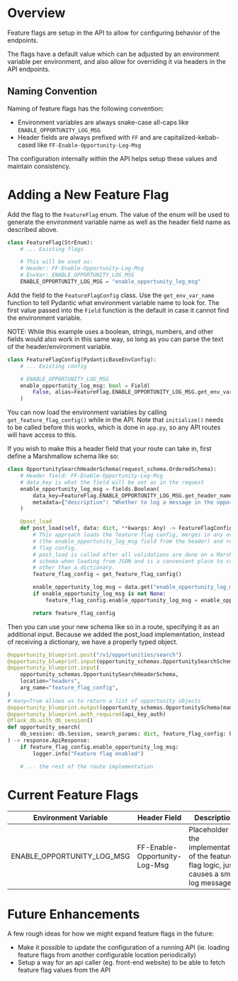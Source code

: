 # Overview

Feature flags are setup in the API to allow for configuring behavior of the endpoints.

The flags have a default value which can be adjusted by an environment variable per environment,
and also allow for overriding it via headers in the API endpoints.

## Naming Convention

Naming of feature flags has the following convention:
* Environment variables are always snake-case all-caps like `ENABLE_OPPORTUNITY_LOG_MSG`
* Header fields are always prefixed with `FF` and are capitalized-kebab-cased like `FF-Enable-Opportunity-Log-Msg`

The configuration internally within the API helps setup these values and maintain consistency.


# Adding a New Feature Flag

Add the flag to the `FeatureFlag` enum. The value of the enum will be used
to generate the environment variable name as well as the header field name as described above.

```py
class FeatureFlag(StrEnum):
    # ... Existing flags

    # This will be used as:
    # Header: FF-Enable-Opportunity-Log-Msg
    # EnvVar: ENABLE_OPPORTUNITY_LOG_MSG
    ENABLE_OPPORTUNITY_LOG_MSG = "enable_opportunity_log_msg"
```

Add the field to the `FeatureFlagConfig` class. Use the `get_env_var_name` function
to tell Pydantic what environment variable name to look for. The first value passed
into the `Field` function is the default in case it cannot find the environment variable.

NOTE: While this example uses a boolean, strings, numbers, and other fields would also
      work in this same way, so long as you can parse the text of the header/environment variable.

```py
class FeatureFlagConfig(PydanticBaseEnvConfig):
    # ... Existing config

    # ENABLE_OPPORTUNITY_LOG_MSG
    enable_opportunity_log_msg: bool = Field(
        False, alias=FeatureFlag.ENABLE_OPPORTUNITY_LOG_MSG.get_env_var_name()
    )
```

You can now load the environment variables by calling `get_feature_flag_config()`
while in the API. Note that `initialize()` needs to be called before this works,
which is done in `app.py`, so any API routes will have access to this.

If you wish to make this a header field that your route can take in, first define
a Marshmallow schema like so:

```py
class OpportunitySearchHeaderSchema(request_schema.OrderedSchema):
    # Header field: FF-Enable-Opportunity-Log-Msg
    # data_key is what the field will be set as in the request
    enable_opportunity_log_msg = fields.Boolean(
        data_key=FeatureFlag.ENABLE_OPPORTUNITY_LOG_MSG.get_header_name(),
        metadata={"description": "Whether to log a message in the opportunity endpoint"},
    )

    @post_load
    def post_load(self, data: dict, **kwargs: Any) -> FeatureFlagConfig:
        # This approach loads the feature flag config, merges in any overrides
        # (the enable_opportunity_log_msg field from the header) and returns the feature
        # flag config.
        # post_load is called after all validations are done on a Marshmallow
        # schema when loading from JSON and is a convenient place to convert to something
        # other than a dictionary.
        feature_flag_config = get_feature_flag_config()

        enable_opportunity_log_msg = data.get("enable_opportunity_log_msg", None)
        if enable_opportunity_log_msg is not None:
            feature_flag_config.enable_opportunity_log_msg = enable_opportunity_log_msg

        return feature_flag_config
```

Then you can use your new schema like so in a route, specifying it as an additional input.
Because we added the post_load implementation, instead of receiving a dictionary, we have a properly typed object.

```py
@opportunity_blueprint.post("/v1/opportunities/search")
@opportunity_blueprint.input(opportunity_schemas.OpportunitySearchSchema, arg_name="search_params")
@opportunity_blueprint.input(
    opportunity_schemas.OpportunitySearchHeaderSchema,
    location="headers",
    arg_name="feature_flag_config",
)
# many=True allows us to return a list of opportunity objects
@opportunity_blueprint.output(opportunity_schemas.OpportunitySchema(many=True))
@opportunity_blueprint.auth_required(api_key_auth)
@flask_db.with_db_session()
def opportunity_search(
    db_session: db.Session, search_params: dict, feature_flag_config: FeatureFlagConfig
) -> response.ApiResponse:
    if feature_flag_config.enable_opportunity_log_msg:
        logger.info("Feature flag enabled")

    # ... the rest of the route implementation
```

# Current Feature Flags

| Environment Variable       | Header Field | Description |
|----------------------------| ------------ |-------------|
| ENABLE_OPPORTUNITY_LOG_MSG | FF-Enable-Opportunity-Log-Msg | Placeholder for the implementation of the feature flag logic, just causes a small log message. |


# Future Enhancements

A few rough ideas for how we might expand feature flags in the future:
* Make it possible to update the configuration of a running API (ie. loading feature flags from another configurable location periodically)
* Setup a way for an api caller (eg. front-end website) to be able to fetch feature flag values from the API